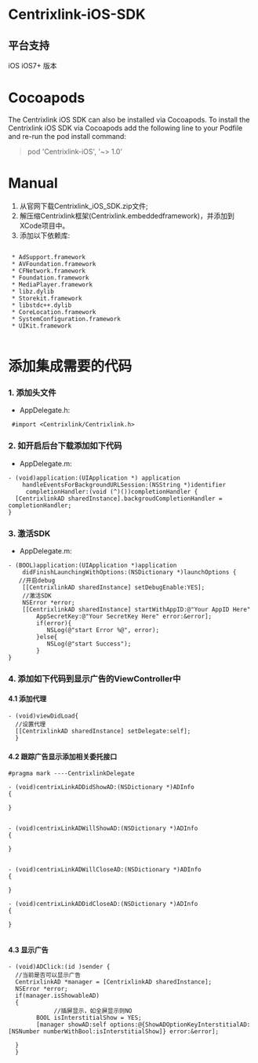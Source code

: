 # Centrixlink-iOS-SDK
## 平台支持
iOS iOS7+ 版本

# Cocoapods
The Centrixlink iOS SDK can also be installed via Cocoapods. To install the Centrixlink iOS SDK via Cocoapods add the following line to your Podfile and re-run the pod install command:

> pod 'Centrixlink-iOS', '~> 1.0'

# Manual
1.  从官网下载Centrixlink_iOS_SDK.zip文件;
2.  解压缩Centrixlink框架(Centrixlink.embeddedframework)，并添加到XCode项目中。
3.  添加以下依赖库:
 
```

 * AdSupport.framework
 * AVFoundation.framework
 * CFNetwork.framework
 * Foundation.framework
 * MediaPlayer.framework
 * libz.dylib
 * Storekit.framework
 * libstdc++.dylib
 * CoreLocation.framework
 * SystemConfiguration.framework
 * UIKit.framework
 
```

# 添加集成需要的代码

### 1. 添加头文件 
* AppDelegate.h:
```objc
 #import <Centrixlink/Centrixlink.h>
```

### 2. 如开启后台下载添加如下代码
* AppDelegate.m:
```objc
- (void)application:(UIApplication *) application 
    handleEventsForBackgroundURLSession:(NSString *)identifier
     completionHandler:(void (^)())completionHandler {
  [CentrixlinkAD sharedInstance].backgroudCompletionHandler = completionHandler;
}
```

### 3. 激活SDK
* AppDelegate.m:
```objc
- (BOOL)application:(UIApplication *)application 
    didFinishLaunchingWithOptions:(NSDictionary *)launchOptions {
   //开启debug
    [[CentrixlinkAD sharedInstance] setDebugEnable:YES]; 
    //激活SDK
    NSError *error;
    [[CentrixlinkAD sharedInstance] startWithAppID:@"Your AppID Here" 
        AppSecretKey:@"Your SecretKey Here" error:&error];
        if(error){
           NSLog(@"start Error %@", error);
        }else{
           NSLog(@"start Success");
        }
}
```

###  4. 添加如下代码到显示广告的ViewController中

#### 4.1 添加代理
```objc
- (void)viewDidLoad{
  //设置代理
  [[CentrixlinkAD sharedInstance] setDelegate:self];
  }
```

#### 4.2 跟踪广告显示添加相关委托接口

```objc
#pragma mark ----CentrixlinkDelegate

- (void)centrixLinkADDidShowAD:(NSDictionary *)ADInfo
{
    
}


- (void)centrixLinkADWillShowAD:(NSDictionary *)ADInfo
{
    
}


- (void)centrixLinkADWillCloseAD:(NSDictionary *)ADInfo
{
    
}

- (void)centrixLinkADDidCloseAD:(NSDictionary *)ADInfo
{
    
}


```

#### 4.3 显示广告
    
```objc
- (void)ADClick:(id )sender {
  //当前是否可以显示广告
  CentrixlinkAD *manager = [CentrixlinkAD sharedInstance];
  NSError *error;
  if(manager.isShowableAD)
  {
             //插屏显示，如全屏显示则NO
        BOOL isInterstitialShow = YES;
        [manager showAD:self options:@{ShowADOptionKeyInterstitialAD:[NSNumber numberWithBool:isInterstitialShow]} error:&error];

  }
  }
```
